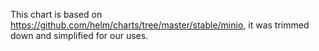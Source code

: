 This chart is based on https://github.com/helm/charts/tree/master/stable/minio, it was trimmed down and simplified for our uses.
